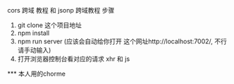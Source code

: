 cors 跨域 教程 和 jsonp 跨域教程
步骤
1. git clone  这个项目地址
2. npm install
3. npm run server (应该会自动给你打开 这个网址http://localhost:7002/, 不行请手动输入)
4. 打开浏览器控制台看对应的请求 xhr 和 js

*** 本人用的chorme

